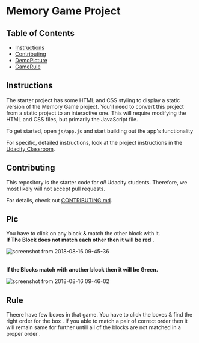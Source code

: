# Memory Game Project

## Table of Contents

* [Instructions](#instructions)
* [Contributing](#contributing)
* [DemoPicture](#Pic)
* [GameRule](#Rule)


## Instructions

The starter project has some HTML and CSS styling to display a static version of the Memory Game project. You'll need to convert this project from a static project to an interactive one. This will require modifying the HTML and CSS files, but primarily the JavaScript file.

To get started, open `js/app.js` and start building out the app's functionality

For specific, detailed instructions, look at the project instructions in the [Udacity Classroom](https://classroom.udacity.com/me).

## Contributing

This repository is the starter code for _all_ Udacity students. Therefore, we most likely will not accept pull requests.

For details, check out [CONTRIBUTING.md](CONTRIBUTING.md).

## Pic
You have to click on any block & match the other block with it.<br>
<b>If The Block does not match each other then it will be red .</b>

![screenshot from 2018-08-16 09-45-36](https://user-images.githubusercontent.com/26269305/44186924-dabfa280-a139-11e8-9049-13aef5c1805d.png)

<br><b>If the Blocks match with another block then it will be Green. </b>

![screenshot from 2018-08-16 09-46-02](https://user-images.githubusercontent.com/26269305/44187150-093d7d80-a13a-11e8-9e6f-3a911ab6692a.png)

## Rule

Theere have few boxes in that game. You have to click the boxes & find the right order for the box . If you able to match a pair of correct order then it will remain same for further untill all of the blocks are not matched in a proper order .
